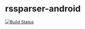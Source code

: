 # rssparser-android
[![Build Status](https://travis-ci.org/franchetti/rssparser-android.svg?branch=kotlin)](https://travis-ci.org/franchetti/rssparser-android)
